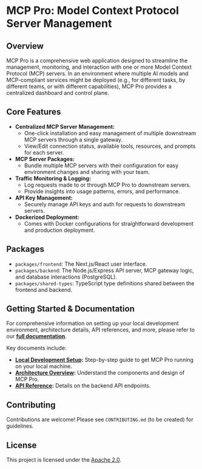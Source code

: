 # MCP Pro: Model Context Protocol Server Management

## Overview

MCP Pro is a comprehensive web application designed to streamline the management, monitoring, and interaction with one or more Model Context Protocol (MCP) servers. In an environment where multiple AI models and MCP-compliant services might be deployed (e.g., for different tasks, by different teams, or with different capabilities), MCP Pro provides a centralized dashboard and control plane.

## Core Features

-   **Centralized MCP Server Management:**
    *   One-click installation and easy management of multiple downstream MCP servers through a single gateway.
    *   View/Edit connection status, available tools, resources, and prompts for each server.
-   **MCP Server Packages:**
    *   Bundle multiple MCP servers with their configuration for easy environment changes and sharing with your team.
-   **Traffic Monitoring & Logging:**
    *   Log requests made to or through MCP Pro to downstream servers.
    *   Provide insights into usage patterns, errors, and performance.
-   **API Key Management:**
    *   Securely manage API keys and auth for requests to downstream servers.
-   **Dockerized Deployment:**
    *   Comes with Docker configurations for straightforward development and production deployment.

## Packages

-   `packages/frontend`: The Next.js/React user interface.
-   `packages/backend`: The Node.js/Express API server, MCP gateway logic, and database interactions (PostgreSQL).
-   `packages/shared-types`: TypeScript type definitions shared between the frontend and backend.

## Getting Started & Documentation

For comprehensive information on setting up your local development environment, architecture details, API references, and more, please refer to our **[full documentation](./docs/README.md)**.

Key documents include:

-   **[Local Development Setup](./docs/local_development_setup.md):** Step-by-step guide to get MCP Pro running on your local machine.
-   **[Architecture Overview](./docs/architecture.md):** Understand the components and design of MCP Pro.
-   **[API Reference](./docs/api_reference.md):** Details on the backend API endpoints.

## Contributing

Contributions are welcome! Please see `CONTRIBUTING.md` (to be created) for guidelines.

## License

This project is licensed under the [Apache 2.0](./LICENSE).